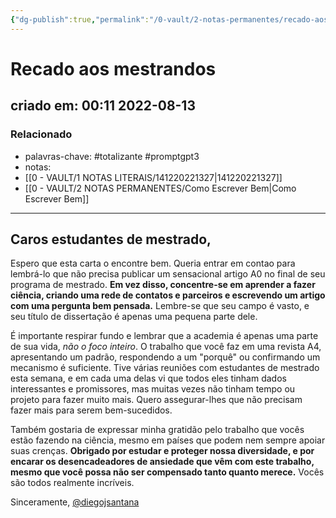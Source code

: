 ```yaml
---
{"dg-publish":true,"permalink":"/0-vault/2-notas-permanentes/recado-aos-mestrandos/","tags":["permanente","totalizante","promptgpt3"],"dgHomeLink":true,"dgShowLocalGraph":true,"dgShowFileTree":true,"dgEnableSearch":true}
---
```


# Recado aos mestrandos
## criado em: 00:11 2022-08-13

### Relacionado
- palavras-chave: #totalizante #promptgpt3 
- notas: 
- [[0 - VAULT/1 NOTAS LITERAIS/141220221327\|141220221327]]
- [[0 - VAULT/2 NOTAS PERMANENTES/Como Escrever Bem\|Como Escrever Bem]]

---

## Caros estudantes de mestrado,

Espero que esta carta o encontre bem. Queria entrar em contao para lembrá-lo que não precisa publicar um sensacional artigo A0 no final de seu programa de mestrado. **Em vez disso, concentre-se em aprender a fazer ciência, criando uma rede de contatos e parceiros e escrevendo um artigo com uma pergunta bem pensada.** Lembre-se que seu campo é vasto, e seu título de dissertação é apenas uma pequena parte dele.

É importante respirar fundo e lembrar que a academia é apenas uma parte de sua vida, *não o foco inteiro*. O trabalho que você faz em uma revista A4, apresentando um padrão, respondendo a um "porquê" ou confirmando um mecanismo é suficiente. Tive várias reuniões com estudantes de mestrado esta semana, e em cada uma delas vi que todos eles tinham dados interessantes e promissores, mas muitas vezes não tinham tempo ou projeto para fazer muito mais. Quero assegurar-lhes que não precisam fazer mais para serem bem-sucedidos.

Também gostaria de expressar minha gratidão pelo trabalho que vocês estão fazendo na ciência, mesmo em países que podem nem sempre apoiar suas crenças. **Obrigado por estudar e proteger nossa diversidade, e por encarar os desencadeadores de ansiedade que vêm com este trabalho, mesmo que você possa não ser compensado tanto quanto merece.** Vocês são todos realmente incríveis.

Sinceramente, 
[@diegojsantana](https://twitter.com/diegojsantana)